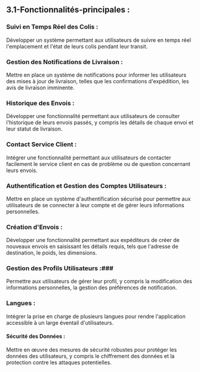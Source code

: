 ## 3.1-Fonctionnalités-principales : ##

### Suivi en Temps Réel des Colis : ###

Développer un système permettant aux utilisateurs de suivre en temps réel l'emplacement et l'état de leurs colis pendant leur transit.

### Gestion des Notifications de Livraison : ###

Mettre en place un système de notifications pour informer les utilisateurs des mises à jour de livraison, telles que les confirmations d'expédition, les avis de livraison imminente.

### Historique des Envois : ###

Développer une fonctionnalité permettant aux utilisateurs de consulter l'historique de leurs envois passés, y compris les détails de chaque envoi et leur statut de livraison.

### Contact Service Client : ###

Intégrer une fonctionnalité permettant aux utilisateurs de contacter facilement le service client en cas de problème ou de question concernant leurs envois.

### Authentification et Gestion des Comptes Utilisateurs : ###

Mettre en place un système d'authentification sécurisé pour permettre aux utilisateurs de se connecter à leur compte et de gérer leurs informations personnelles.

### Création d'Envois : ###

Développer une fonctionnalité permettant aux expéditeurs de créer de nouveaux envois en saisissant les détails requis, tels que l'adresse de destination, le poids, les dimensions.

### Gestion des Profils Utilisateurs :###

Permettre aux utilisateurs de gérer leur profil, y compris la modification des informations personnelles, la gestion des préférences de notification.

### Langues : ###

Intégrer la prise en charge de plusieurs langues pour rendre l'application accessible à un large éventail d'utilisateurs.

#### Sécurité des Données : ###

Mettre en œuvre des mesures de sécurité robustes pour protéger les données des utilisateurs, y compris le chiffrement des données et la protection contre les attaques potentielles.